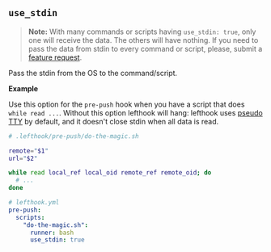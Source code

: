 ## `use_stdin`

> **Note:** With many commands or scripts having `use_stdin: true`, only one will receive the data. The others will have nothing. If you need to pass the data from stdin to every command or script, please, submit a [feature request](https://github.com/evilmartians/lefthook/issues/new?assignees=&labels=feature+request&projects=&template=feature_request.md).

Pass the stdin from the OS to the command/script.

**Example**

Use this option for the `pre-push` hook when you have a script that does `while read ...`. Without this option lefthook will hang: lefthook uses [pseudo TTY](https://github.com/creack/pty) by default, and it doesn't close stdin when all data is read.

```bash
# .lefthook/pre-push/do-the-magic.sh

remote="$1"
url="$2"

while read local_ref local_oid remote_ref remote_oid; do
  # ...
done
```

```yml
# lefthook.yml
pre-push:
  scripts:
    "do-the-magic.sh":
      runner: bash
      use_stdin: true
```
